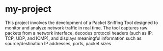 # my-project
This project involves the development of a Packet Sniffing Tool designed to monitor and analyze network traffic in real time. The tool captures raw packets from a network interface, decodes protocol headers (such as IP, TCP, UDP, and ICMP), and displays meaningful information such as source/destination IP addresses, ports, packet sizes
